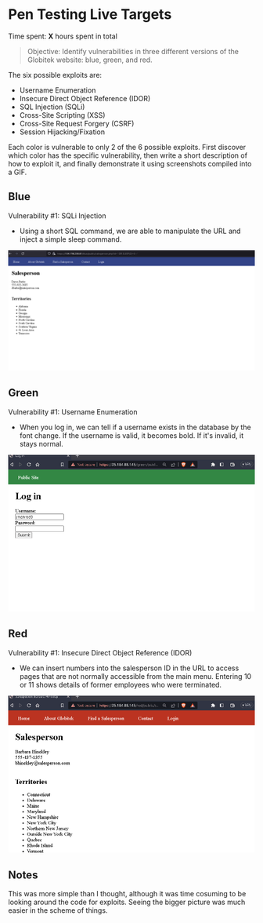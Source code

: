 # Pen Testing Live Targets

Time spent: **X** hours spent in total

> Objective: Identify vulnerabilities in three different versions of the Globitek website: blue, green, and red.

The six possible exploits are:

* Username Enumeration
* Insecure Direct Object Reference (IDOR)
* SQL Injection (SQLi)
* Cross-Site Scripting (XSS)
* Cross-Site Request Forgery (CSRF)
* Session Hijacking/Fixation

Each color is vulnerable to only 2 of the 6 possible exploits. First discover which color has the specific vulnerability, then write a short description of how to exploit it, and finally demonstrate it using screenshots compiled into a GIF.

## Blue

Vulnerability #1: SQLi Injection 

+ Using a short SQL command, we are able to manipulate the URL and inject a simple sleep command. 

<img src="blue-vuln1.gif">


## Green

Vulnerability #1: Username Enumeration

+ When you log in, we can tell if a username exists in the database by the font change. If the username is valid, it becomes bold. If it's invalid, it stays normal.

<img src="green-vuln1.gif">


## Red

Vulnerability #1: Insecure Direct Object Reference (IDOR)

+ We can insert numbers into the salesperson ID in the URL to access pages that are not normally accessible from the main menu. Entering  10 or 11 shows details of former employees who were terminated.

<img src="red-vuln1.gif">


## Notes 

This was more simple than I thought, although it was time cosuming to be looking around the code for exploits. Seeing the bigger picture was much easier in the scheme of things.


